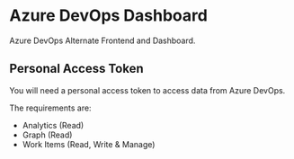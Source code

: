 # Azure DevOps Dashboard

Azure DevOps Alternate Frontend and Dashboard.

## Personal Access Token

You will need a personal access token to access data from Azure DevOps.

The requirements are:

- Analytics (Read)
- Graph (Read)
- Work Items (Read, Write & Manage)
